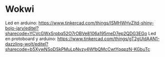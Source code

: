 # Wokwi
Led en arduino: https://www.tinkercad.com/things/lSMHWHyZItd-shiny-bojo-jarv/editel?sharecode=YCVcGWxSrpbq52O7rOBVe8106a195meD7ep2QDG3EGo
Led en protoboard y arduino: https://www.tinkercad.com/things/gT2gUldAAN1-dazzling-wolt/editel?sharecode=b5XywNSoDSkPMuLpNvzy4WfbQMcCwtYpqpzN-KGbuTc
